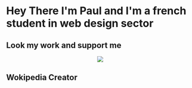 <h1>Hey There I'm Paul and I'm a french student in web design sector</h1>
<h2>Look my work and support me</h2>
<p align="center">
  <a href="https://skillicons.dev">
    <img src="https://skillicons.dev/icons?i=html,css,js,github,vscode,figma" />
  </a>
</p>
<h2>Wokipedia Creator</h2>
